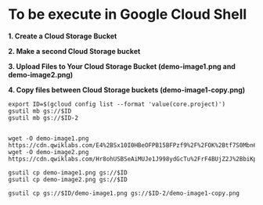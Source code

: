 # **To be execute in Google Cloud Shell**

**1. Create a Cloud Storage Bucket**

**2. Make a second Cloud Storage bucket**

**3. Upload Files to Your Cloud Storage Bucket (demo-image1.png and demo-image2.png)**

**4. Copy files between Cloud Storage buckets (demo-image1-copy.png)**

    export ID=$(gcloud config list --format 'value(core.project)')
    gsutil mb gs://$ID
    gsutil mb gs://$ID-2


    wget -O demo-image1.png https://cdn.qwiklabs.com/E4%2BSx10I0HBeOFPB15BFPzf9%2F%2FOK%2Btf7S0Mbn6aQ8fw%3D
    wget -O demo-image2.png https://cdn.qwiklabs.com/Hr8ohUSBSeAiMUJe1J998ydGcTu%2FrF4BUjZ2J%2BbiKps%3D

    gsutil cp demo-image1.png gs://$ID
    gsutil cp demo-image2.png gs://$ID

    gsutil cp gs://$ID/demo-image1.png gs://$ID-2/demo-image1-copy.png